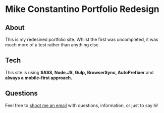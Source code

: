 # Mike Constantino Portfolio Redesign

## About

This is my redesined portfolio site. Whilst the first was uncompleted, it was much more of a test rather than anything else.

## Tech

This site is using **SASS, Node.JS, Gulp, BrowserSync, AutoPrefixer** and **always a mobile-first approach.**

## Questions

Feel free to [shoot me an email](mailto:mikebconstantino@gmail.com) with questions, information, or just to say hi!
